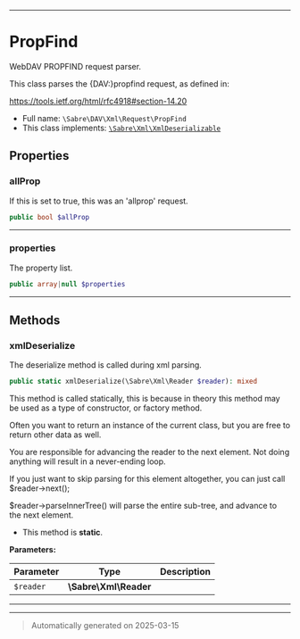 ***

# PropFind

WebDAV PROPFIND request parser.

This class parses the {DAV:}propfind request, as defined in:

https://tools.ietf.org/html/rfc4918#section-14.20

* Full name: `\Sabre\DAV\Xml\Request\PropFind`
* This class implements:
[`\Sabre\Xml\XmlDeserializable`](../../../Xml/XmlDeserializable.md)



## Properties


### allProp

If this is set to true, this was an 'allprop' request.

```php
public bool $allProp
```






***

### properties

The property list.

```php
public array|null $properties
```






***

## Methods


### xmlDeserialize

The deserialize method is called during xml parsing.

```php
public static xmlDeserialize(\Sabre\Xml\Reader $reader): mixed
```

This method is called statically, this is because in theory this method
may be used as a type of constructor, or factory method.

Often you want to return an instance of the current class, but you are
free to return other data as well.

You are responsible for advancing the reader to the next element. Not
doing anything will result in a never-ending loop.

If you just want to skip parsing for this element altogether, you can
just call $reader->next();

$reader->parseInnerTree() will parse the entire sub-tree, and advance to
the next element.

* This method is **static**.




**Parameters:**

| Parameter | Type | Description |
|-----------|------|-------------|
| `$reader` | **\Sabre\Xml\Reader** |  |





***


***
> Automatically generated on 2025-03-15
